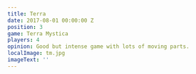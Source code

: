 ```yaml
---
title: Terra
date: 2017-08-01 00:00:00 Z
position: 3
game: Terra Mystica
players: 4
opinion: Good but intense game with lots of moving parts.
localImage: tm.jpg
imageText: ''
---
```



